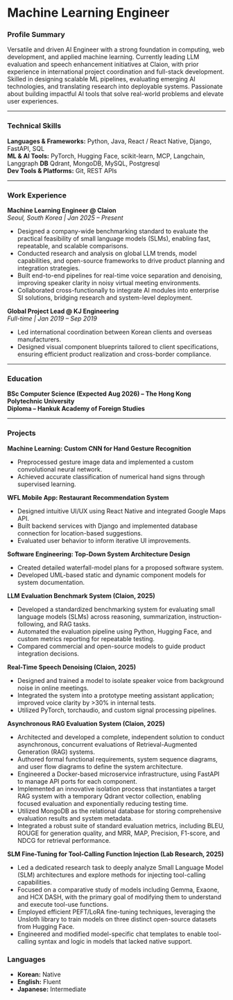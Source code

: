 # Machine Learning Engineer


### **Profile Summary**
Versatile and driven AI Engineer with a strong foundation in computing, web development, and applied machine learning. Currently leading LLM evaluation and speech enhancement initiatives at Claion, with prior experience in international project coordination and full-stack development. Skilled in designing scalable ML pipelines, evaluating emerging AI technologies, and translating research into deployable systems. Passionate about building impactful AI tools that solve real-world problems and elevate user experiences.

---

### **Technical Skills**
**Languages & Frameworks:** Python, Java, React / React Native, Django, FastAPI, SQL  
**ML & AI Tools:** PyTorch, Hugging Face, scikit-learn, MCP, Langchain, Langgraph 
**DB** Qdrant, MongoDB, MySQL, Postgresql \
**Dev Tools & Platforms:** Git, REST APIs 

---

### **Work Experience**

**Machine Learning Engineer @ Claion**  
*Seoul, South Korea | Jan 2025 – Present*  
- Designed a company-wide benchmarking standard to evaluate the practical feasibility of small language models (SLMs), enabling fast, repeatable, and scalable comparisons.  
- Conducted research and analysis on global LLM trends, model capabilities, and open-source frameworks to drive product planning and integration strategies.  
- Built end-to-end pipelines for real-time voice separation and denoising, improving speaker clarity in noisy virtual meeting environments.  
- Collaborated cross-functionally to integrate AI modules into enterprise SI solutions, bridging research and system-level deployment.

**Global Project Lead @ KJ Engineering**  
*Full-time | Jan 2019 – Sep 2019*  
- Led international coordination between Korean clients and overseas manufacturers.  
- Designed visual component blueprints tailored to client specifications, ensuring efficient product realization and cross-border compliance.

---

### **Education**

**BSc Computer Science (Expected Aug 2026) – The Hong Kong Polytechnic University**  
**Diploma – Hankuk Academy of Foreign Studies**  

---

### **Projects**

**Machine Learning: Custom CNN for Hand Gesture Recognition**  
- Preprocessed gesture image data and implemented a custom convolutional neural network.  
- Achieved accurate classification of numerical hand signs through supervised learning.

**WFL Mobile App: Restaurant Recommendation System**  
- Designed intuitive UI/UX using React Native and integrated Google Maps API.  
- Built backend services with Django and implemented database connection for location-based suggestions.  
- Evaluated user behavior to inform iterative UI improvements.

**Software Engineering: Top-Down System Architecture Design**  
- Created detailed waterfall-model plans for a proposed software system.  
- Developed UML-based static and dynamic component models for system documentation.

**LLM Evaluation Benchmark System (Claion, 2025)**  
- Developed a standardized benchmarking system for evaluating small language models (SLMs) across reasoning, summarization, instruction-following, and RAG tasks.  
- Automated the evaluation pipeline using Python, Hugging Face, and custom metrics reporting for repeatable testing.  
- Compared commercial and open-source models to guide product integration decisions.

**Real-Time Speech Denoising (Claion, 2025)**  
- Designed and trained a model to isolate speaker voice from background noise in online meetings.  
- Integrated the system into a prototype meeting assistant application; improved voice clarity by >30% in internal tests.  
- Utilized PyTorch, torchaudio, and custom signal processing pipelines.

**Asynchronous RAG Evaluation System (Claion, 2025)**
- Architected and developed a complete, independent solution to conduct asynchronous, concurrent evaluations of Retrieval-Augmented Generation (RAG) systems.
- Authored formal functional requirements, system sequence diagrams, and user flow diagrams to define the system architecture.
- Engineered a Docker-based microservice infrastructure, using FastAPI to manage API ports for each component.
- Implemented an innovative isolation process that instantiates a target RAG system with a temporary Qdrant vector collection, enabling focused evaluation and exponentially reducing testing time.
- Utilized MongoDB as the relational database for storing comprehensive evaluation results and system metadata.
- Integrated a robust suite of standard evaluation metrics, including BLEU, ROUGE for generation quality, and MRR, MAP, Precision, F1-score, and NDCG for retrieval performance.

**SLM Fine-Tuning for Tool-Calling Function Injection (Lab Research, 2025)**
- Led a dedicated research task to deeply analyze Small Language Model (SLM) architectures and explore methods for injecting tool-calling capabilities.
- Focused on a comparative study of models including Gemma, Exaone, and HCX DASH, with the primary goal of modifying them to understand and execute tool-use functions.
- Employed efficient PEFT/LoRA fine-tuning techniques, leveraging the Unsloth library to train models on three distinct open-source datasets from Hugging Face.
- Engineered and modified model-specific chat templates to enable tool-calling syntax and logic in models that lacked native support.
  

### **Languages**
- **Korean:** Native  
- **English:** Fluent  
- **Japanese:** Intermediate  
